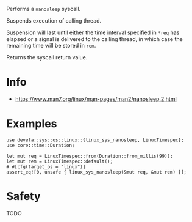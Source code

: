 Performs a `nanosleep` syscall.

Suspends execution of calling thread.

Suspension will last until either the time interval specified in `*req`
has elapsed or a signal is delivered to the calling thread, in which
case the remaining time will be stored in `rem`.

Returns the syscall return value.

# Info
- <https://www.man7.org/linux/man-pages/man2/nanosleep.2.html>

# Examples
```
use devela::sys::os::linux::{linux_sys_nanosleep, LinuxTimespec};
use core::time::Duration;

let mut req = LinuxTimespec::from(Duration::from_millis(99));
let mut rem = LinuxTimespec::default();
# #[cfg(target_os = "linux")]
assert_eq![0, unsafe { linux_sys_nanosleep(&mut req, &mut rem) }];
```

# Safety
TODO
